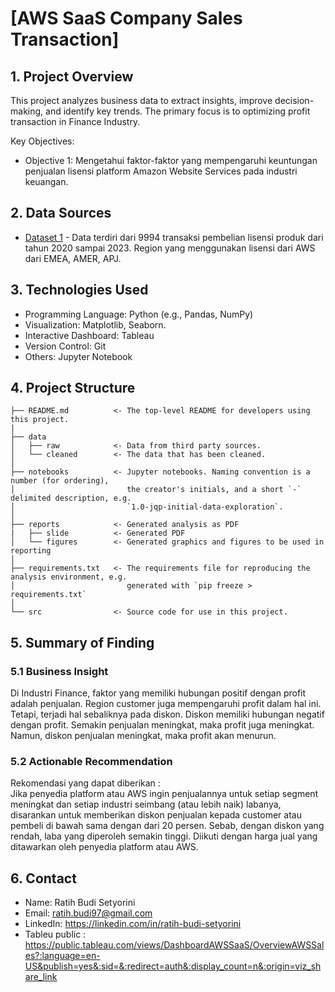 <h1> [AWS SaaS Company Sales Transaction] </h1>

## 1. Project Overview
This project analyzes business data to extract insights, improve decision-making, and identify key trends. The primary focus is to optimizing profit transaction in Finance Industry. 

Key Objectives:
- Objective 1: Mengetahui faktor-faktor yang mempengaruhi keuntungan penjualan lisensi platform Amazon Website Services pada industri keuangan.


## 2. Data Sources
- [Dataset 1](https://ee-assets-prod-us-east-1.s3.amazonaws.com/modules/337d5d05acc64a6fa37bcba6b921071c/v1/SaaS-Sales.csv) - Data terdiri dari 9994 transaksi pembelian lisensi produk dari tahun 2020 sampai 2023. Region yang menggunakan lisensi dari AWS dari EMEA, AMER, APJ.

## 3. Technologies Used
- Programming Language: Python (e.g., Pandas, NumPy)
- Visualization: Matplotlib, Seaborn.
- Interactive Dashboard: Tableau
- Version Control: Git
- Others: Jupyter Notebook

## 4. Project Structure

```
├── README.md          <- The top-level README for developers using this project.
|
├── data
│   ├── raw            <- Data from third party sources.
│   └── cleaned        <- The data that has been cleaned.
│
├── notebooks          <- Jupyter notebooks. Naming convention is a number (for ordering),
│                         the creator's initials, and a short `-` delimited description, e.g.
│                         `1.0-jqp-initial-data-exploration`.
│
├── reports            <- Generated analysis as PDF
|   ├── slide          <- Generated PDF
│   └── figures        <- Generated graphics and figures to be used in reporting
│
├── requirements.txt   <- The requirements file for reproducing the analysis environment, e.g.
│                         generated with `pip freeze > requirements.txt`
│
└── src                <- Source code for use in this project.

```

## 5. Summary of Finding
### 5.1 Business Insight
Di Industri Finance, faktor yang memiliki hubungan positif dengan profit adalah penjualan. Region customer juga mempengaruhi profit dalam hal ini. Tetapi, terjadi hal sebaliknya pada diskon. Diskon memiliki hubungan negatif dengan profit. Semakin penjualan meningkat, maka profit juga meningkat. Namun, diskon penjualan meningkat, maka profit akan menurun. 
### 5.2 Actionable Recommendation
Rekomendasi yang dapat diberikan : <br> 
Jika penyedia platform atau AWS ingin penjualannya untuk setiap segment meningkat dan setiap industri seimbang (atau lebih naik) labanya, disarankan untuk memberikan diskon penjualan kepada customer atau pembeli di bawah sama dengan dari 20 persen. Sebab, dengan diskon yang rendah, laba yang diperoleh semakin tinggi. Diikuti dengan harga jual yang ditawarkan oleh penyedia platform atau AWS. 

## 6. Contact
- Name: Ratih Budi Setyorini
- Email: ratih.budi97@gmail.com
- LinkedIn: https://linkedin.com/in/ratih-budi-setyorini
- Tableu public : https://public.tableau.com/views/DashboardAWSSaaS/OverviewAWSSales?:language=en-US&publish=yes&:sid=&:redirect=auth&:display_count=n&:origin=viz_share_link